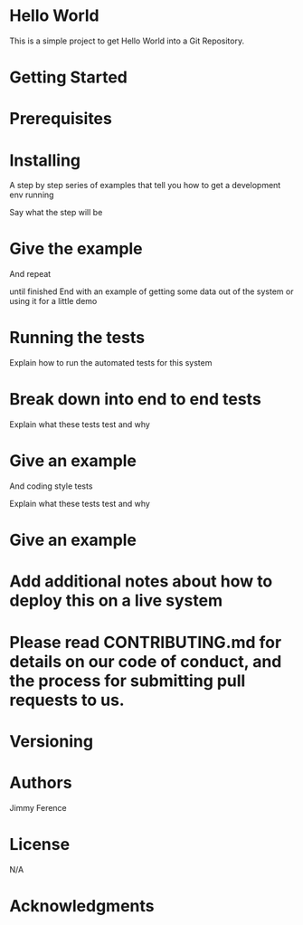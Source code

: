 # Hello World

This is a simple project to get Hello World into a Git Repository. 

# Getting Started


# Prerequisites

# Installing

A step by step series of examples that tell you how to get a development env running

Say what the step will be

# Give the example
And repeat

until finished
End with an example of getting some data out of the system or using it for a little demo

# Running the tests

Explain how to run the automated tests for this system

# Break down into end to end tests

Explain what these tests test and why

# Give an example
And coding style tests

Explain what these tests test and why

# Give an example

# Add additional notes about how to deploy this on a live system


# Please read CONTRIBUTING.md for details on our code of conduct, and the process for submitting pull requests to us.

# Versioning


# Authors

Jimmy Ference

# License

N/A

# Acknowledgments

